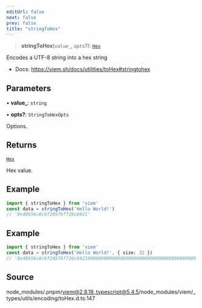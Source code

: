 ```yaml
---
editUrl: false
next: false
prev: false
title: "stringToHex"
---
```


> **stringToHex**(`value_`, `opts`?): [`Hex`](/reference/type-aliases/hex/)

Encodes a UTF-8 string into a hex string

- Docs: https://viem.sh/docs/utilities/toHex#stringtohex

## Parameters

• **value\_**: `string`

• **opts?**: `StringToHexOpts`

Options.

## Returns

[`Hex`](/reference/type-aliases/hex/)

Hex value.

## Example

```ts
import { stringToHex } from 'viem'
const data = stringToHex('Hello World!')
// '0x48656c6c6f20576f726c6421'
```

## Example

```ts
import { stringToHex } from 'viem'
const data = stringToHex('Hello World!', { size: 32 })
// '0x48656c6c6f20576f726c64210000000000000000000000000000000000000000'
```

## Source

node\_modules/.pnpm/viem@2.8.18\_typescript@5.4.5/node\_modules/viem/\_types/utils/encoding/toHex.d.ts:147
